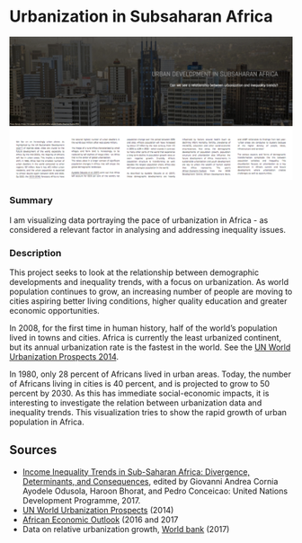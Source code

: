 # Urbanization in Subsaharan Africa

[![preview.png](preview.png)](https://isver.github.io/undp_2/)

### Summary
I am visualizing data portraying the pace of urbanization in Africa - as considered a relevant factor in analysing and addressing inequality issues.

### Description

This project seeks to look at the relationship between demographic developments and inequality trends, with a focus on urbanization. As world population continues to grow, an increasing number of people are moving to cities aspiring better living conditions, higher quality education and greater economic opportunities. 

In 2008, for the first time in human history, half of the world’s population lived in towns and cities. Africa is currently the least urbanized continent, but its annual urbanization rate is the fastest in the world. See the [UN World Urbanization Prospects 2014](https://esa.un.org/unpd/wup/publications/files/wup2014-highlights.pdf).

In 1980, only 28 percent of Africans lived in urban areas. Today, the number of Africans living in cities is 40 percent, and is projected to grow to 50 percent by 2030. As this has immediate social-economic impacts, it is interesting to investigate the relation between urbanization data and inequality trends. This visualization tries to show the rapid growth of urban population in Africa. 


## Sources
- [Income Inequality Trends in Sub-Saharan Africa: Divergence, Determinants, and Consequences](http://www.undp.org/content/undp/en/home/presscenter/pressreleases/2017/09/21/undp-launches-study-on-income-inequality-in-sub-saharan-africa.html), edited by Giovanni Andrea Cornia Ayodele Odusola, Haroon Bhorat, and Pedro Conceicao: United Nations Development Programme, 2017.
- [UN World Urbanization Prospects](https://esa.un.org/unpd/wup/publications/files/wup2014-highlights.pdf) (2014)
- [African Economic Outlook](http://www.africaneconomicoutlook.org/en) (2016 and 2017
- Data on relative urbanization growth, [World bank](https://data.worldbank.org/indicator/SP.URB.TOTL.IN.ZS?locations=ZG) (2017)
